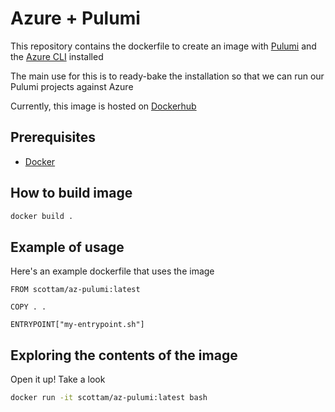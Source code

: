 # Azure + Pulumi

This repository contains the dockerfile to create an image with [Pulumi](https://www.pulumi.com/) and the [Azure CLI](https://docs.microsoft.com/en-us/cli/azure/?view=azure-cli-latest) installed

The main use for this is to ready-bake the installation so that we can run our Pulumi projects against Azure

Currently, this image is hosted on [Dockerhub]()

## Prerequisites

* [Docker](https://docs.docker.com/get-docker/)

## How to build image

```bash
docker build .
```

## Example of usage

Here's an example dockerfile that uses the image
```
FROM scottam/az-pulumi:latest

COPY . .

ENTRYPOINT["my-entrypoint.sh"]
```

## Exploring the contents of the image

Open it up! Take a look

```bash
docker run -it scottam/az-pulumi:latest bash
``` 
